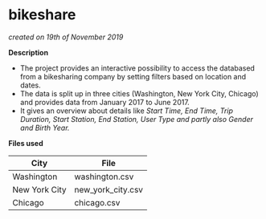 # bikeshare
*created on 19th of November 2019*

**Description**
- The project provides an interactive possibility to access the databased from a bikesharing company
by setting filters based on location and dates.
- The data is split up in three cities (Washington, New York City, Chicago) and provides data from January 2017 to June 2017.
- It gives an overview about details like *Start Time, End Time, Trip Duration, Start Station, End Station, User Type and partly also Gender and Birth Year.*

**Files used**

| City | File |
| ------ | ------ |
| Washington | washington.csv |
| New York City | new_york_city.csv |
| Chicago | chicago.csv |
